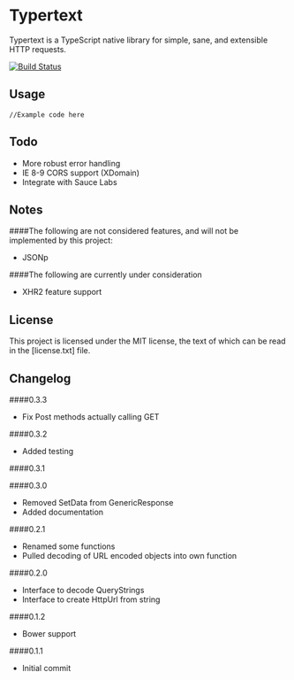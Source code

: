 Typertext
=========
Typertext is a TypeScript native library for simple, sane, and extensible HTTP requests.

[![Build Status](https://secure.travis-ci.org/terribleplan/Typertext.png?branch=master)](https://travis-ci.org/terribleplan/Typertext)

Usage
-----
````
//Example code here
````

Todo
----
- More robust error handling
- IE 8-9 CORS support (XDomain)
- Integrate with Sauce Labs

Notes
-----
####The following are not considered features, and will not be implemented by this project:
- JSONp

####The following are currently under consideration
- XHR2 feature support

License
-------
This project is licensed under the MIT license, the text of which can be read in the [license.txt] file.

Changelog
---------
####0.3.3
- Fix Post methods actually calling GET

####0.3.2
- Added testing

####0.3.1


####0.3.0
- Removed SetData from GenericResponse
- Added documentation

####0.2.1
- Renamed some functions
- Pulled decoding of URL encoded objects into own function

####0.2.0
- Interface to decode QueryStrings
- Interface to create HttpUrl from string

####0.1.2
- Bower support

####0.1.1
- Initial commit